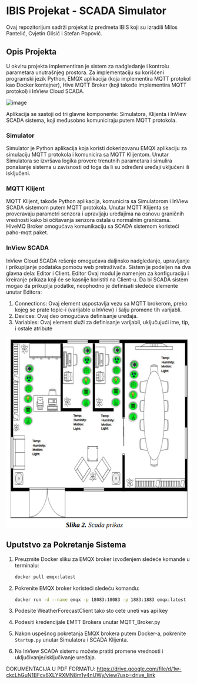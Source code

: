 # IBIS Projekat - SCADA Simulator

Ovaj repozitorijum sadrži projekat iz predmeta IBIS koji su izradili Milos Pantelić, Cvjetin Glisić i Stefan Popović.

## Opis Projekta

U okviru projekta implementiran je sistem za nadgledanje i kontrolu parametara unutrašnjeg prostora. Za implementaciju su korišćeni programski jezik Python, EMQX aplikacija (koja implementira MQTT protokol kao Docker kontejner), Hive MQTT Broker (koji takođe implementira MQTT protokol) i InView Cloud SCADA.

![image](https://github.com/user-attachments/assets/85ff042e-24f6-4f70-83e0-1561c9d779ff)

Aplikacija se sastoji od tri glavne komponente: Simulatora, Klijenta i InView SCADA sistema, koji međusobno komuniciraju putem MQTT protokola.

### Simulator

Simulator je Python aplikacija koja koristi dokerizovanu EMQX aplikaciju za simulaciju MQTT protokola i komunicira sa MQTT Klijentom. Unutar Simulatora se izvršava logika provere trenutnih parametara i simulira ponašanje sistema u zavisnosti od toga da li su određeni uređaji uključeni ili isključeni.

### MQTT Klijent

MQTT Klijent, takođe Python aplikacija, komunicira sa Simulatorom i InView SCADA sistemom putem MQTT protokola. Unutar MQTT Klijenta se proveravaju parametri senzora i upravljaju uređajima na osnovu graničnih vrednosti kako bi očitavanja senzora ostala u normalnim granicama. HiveMQ Broker omogućava komunikaciju sa SCADA sistemom koristeći paho-mqtt paket.

### InView SCADA

InView Cloud SCADA rešenje omogućava daljinsko nadgledanje, upravljanje i prikupljanje podataka
pomoću web pretraživača. Sistem je podeljen na dva glavna dela: Editor i Client.
Editor
Ovaj modul je namenjen za konfiguraciju i kreiranje prikaza koji će se kasnije koristiti na Client-u. Da
bi SCADA sistem mogao da prikuplja podatke, neophodno je definisati sledeće elemente unutar
Editora:
 1. Connections: Ovaj element uspostavlja vezu sa MQTT brokerom, preko kojeg se prate topic-i
(varijable u InView) i šalju promene tih varijabli.
 2. Devices: Ovaj deo omogućava definisanje uređaja.
 3. Variables: Ovaj element služi za definisanje varijabli, uključujući ime, tip, i ostale atribute

![img.png](img.png)

## Uputstvo za Pokretanje Sistema

1. Preuzmite Docker sliku za EMQX broker izvođenjem sledeće komande u terminalu:
    ```sh
    docker pull emqx:latest
    ```

2. Pokrenite EMQX broker koristeći sledeću komandu:
    ```sh
    docker run -d --name emqx -p 18083:18083 -p 1883:1883 emqx:latest
    ```
4. Podesite WeatherForecastClient tako sto cete uneti vas api key
5. Podesiti kredencijale EMTT Brokera unutar MQTT_Broker.py

6. Nakon uspešnog pokretanja EMQX brokera putem Docker-a, pokrenite `Startup.py` unutar Simulatora i SCADA Klijenta.

7. Na InView SCADA sistemu možete pratiti promene vrednosti i uključivanje/isključivanje uređaja.


DOKUMENTACIJA U PDF FORMATU:  https://drive.google.com/file/d/1w-ckcLhGuN1BFcv6XLYRXMN8m1y4nUWy/view?usp=drive_link